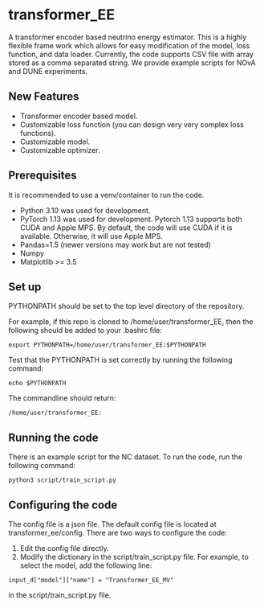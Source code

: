 # transformer_EE
A transformer encoder based neutrino energy estimator. This is a highly flexible frame work which allows for easy modification of the model, loss function, and data loader. Currently, the code supports CSV file with array stored as a comma separated string. We provide example scripts for NOvA and DUNE experiments.

## New Features

* Transformer encoder based model.
* Customizable loss function (you can design very very complex loss functions).
* Customizable model.
* Customizable optimizer.

## Prerequisites

It is recommended to use a venv/container to run the code. 

* Python 3.10 was used for development.
* PyTorch 1.13 was used for development. Pytorch 1.13 supports both CUDA and Apple MPS. By default, the code will use CUDA if it is available. Otherwise, it will use Apple MPS.
* Pandas=1.5 (newer versions may work but are not tested)
* Numpy
* Matplotlib >= 3.5

## Set up
PYTHONPATH should be set to the top level directory of the repository.

For example, if this repo is cloned to /home/user/transformer_EE, then the following should be added to your .bashrc file:
```
export PYTHONPATH=/home/user/transformer_EE:$PYTHONPATH
```

Test that the PYTHONPATH is set correctly by running the following command:
```
echo $PYTHONPATH
```
The commandline should return:
```
/home/user/transformer_EE:
```

## Running the code
There is an example script for the NC dataset. To run the code, run the following command:
```
python3 script/train_script.py
```

## Configuring the code
The config file is a json file. The default config file is located at transformer_ee/config.
There are two ways to configure the code:
1. Edit the config file directly.
2. Modify the dictionary in the script/train_script.py file. For example, to select the model, add the following line:
```
input_d["model"]["name"] = "Transformer_EE_MV"
```
in the script/train_script.py file.